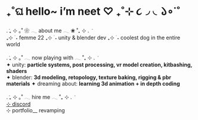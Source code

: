 # ₊˚ଘ hello~ i’m neet ♡ ₊˚⊹ ૮◞  ◟𑁬∘˙˚

. ݁₊ ⊹ ｡˚ ❀ 𓂃 about me 𓂃 ❀ ˚₊ ⊹ . ݁  
₊⊹ ࣪ ˖ femme 22 
₊⊹ ࣪ ˖ unity & blender dev
₊⊹ ࣪ ˖ coolest dog in the entire world

. ݁₊ ⊹ ｡˚  𓂃 now playing with 𓂃  ˚₊ ⊹ . ݁  
✦ unity: __particle systems, post processing, vr model creation, kitbashing, shaders__  
✦ blender: __3d modeling, retopology, texture baking, rigging & pbr materials__
✦ dreaming about: __learning 3d animation + in depth coding__ 

. ݁₊ ⊹ ｡˚  𓂃 hire me 𓂃  ˚₊ ⊹ . ݁  
[⊹ discord](http://discord.app.com/users/848978363883454494)  
⊹ portfolio__ revamping
